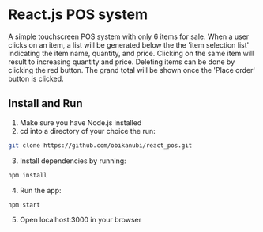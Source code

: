 # React.js POS system

A simple touchscreen POS system with only 6 items for sale. When a user clicks on an item, a list will be generated below the the 'item selection list' indicating the item name, quantity, and price. Clicking on the same item will result to increasing quantity and price. Deleting items can be done by clicking the red button. The grand total will be shown once the 'Place order' button is clicked.

## Install and Run
1. Make sure you have Node.js installed
2. cd into a directory of your choice the run:
```sh
git clone https://github.com/obikanubi/react_pos.git
```
3. Install dependencies by running:
```sh
npm install
```
4. Run the app:
```sh
npm start
```
5. Open localhost:3000 in your browser
